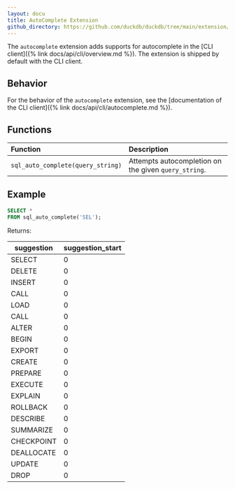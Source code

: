 ```yaml
---
layout: docu
title: AutoComplete Extension
github_directory: https://github.com/duckdb/duckdb/tree/main/extension/autocomplete
---
```


The `autocomplete` extension adds supports for autocomplete in the [CLI client]({% link docs/api/cli/overview.md %}).
The extension is shipped by default with the CLI client.

## Behavior

For the behavior of the `autocomplete` extension, see the [documentation of the CLI client]({% link docs/api/cli/autocomplete.md %}).

## Functions


| Function                          | Description                                          |
|:----------------------------------|:-----------------------------------------------------|
| `sql_auto_complete(query_string)` | Attempts autocompletion on the given `query_string`. |

## Example

```sql
SELECT *
FROM sql_auto_complete('SEL');
```

Returns:


| suggestion  | suggestion_start |
|-------------|------------------|
| SELECT      |                0 |
| DELETE      |                0 |
| INSERT      |                0 |
| CALL        |                0 |
| LOAD        |                0 |
| CALL        |                0 |
| ALTER       |                0 |
| BEGIN       |                0 |
| EXPORT      |                0 |
| CREATE      |                0 |
| PREPARE     |                0 |
| EXECUTE     |                0 |
| EXPLAIN     |                0 |
| ROLLBACK    |                0 |
| DESCRIBE    |                0 |
| SUMMARIZE   |                0 |
| CHECKPOINT  |                0 |
| DEALLOCATE  |                0 |
| UPDATE      |                0 |
| DROP        |                0 |
